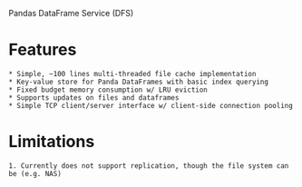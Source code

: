 Pandas DataFrame Service (DFS)

# Features

    * Simple, ~100 lines multi-threaded file cache implementation
    * Key-value store for Panda DataFrames with basic index querying
    * Fixed budget memory consumption w/ LRU eviction
    * Supports updates on files and dataframes
    * Simple TCP client/server interface w/ client-side connection pooling

# Limitations

    1. Currently does not support replication, though the file system can be (e.g. NAS)


